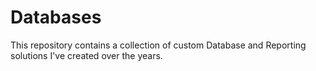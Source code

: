 # Databases
This repository contains a collection of custom Database and Reporting solutions I've created over the years.
